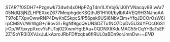$START$f0SDH7+Pzgnwk734wh4x0HpPZgT4m1LXVbj6/iJ0iYVNacqv8BIwAr705NdQ3jNZLHPEXkeZ677MmphgdeKSQthJB1Hfi0f/bylbK4VEQ9H3NJhoAAT97oEFXpvOwwRNP4DwKnESkpcS/P56psk6USI6NbVElm+YfqJDCOrOsW6IrpCM8Vr/WrWgG+/i9ovGl+RgNf8gcQVUNSDZTu1NO7DpDv5U3dYFOcG6S1jrGp/W7pxypXxcvYsFU1bj02XwmHgtEAa+0QDNXItKduMAG55rCqY+BaTsEF2Z1SoYR3l3XVJxJuLkAxroJRbFDffzqba6flRUL0aBDn9orJmnDw==$END$